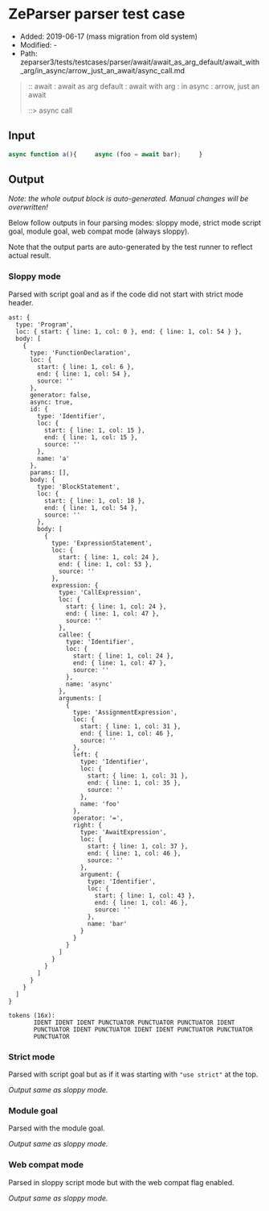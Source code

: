 # ZeParser parser test case

- Added: 2019-06-17 (mass migration from old system)
- Modified: -
- Path: zeparser3/tests/testcases/parser/await/await_as_arg_default/await_with_arg/in_async/arrow_just_an_await/async_call.md

> :: await : await as arg default : await with arg : in async : arrow, just an await
>
> ::> async call

## Input

`````js
async function a(){     async (foo = await bar);     }
`````

## Output

_Note: the whole output block is auto-generated. Manual changes will be overwritten!_

Below follow outputs in four parsing modes: sloppy mode, strict mode script goal, module goal, web compat mode (always sloppy).

Note that the output parts are auto-generated by the test runner to reflect actual result.

### Sloppy mode

Parsed with script goal and as if the code did not start with strict mode header.

`````
ast: {
  type: 'Program',
  loc: { start: { line: 1, col: 0 }, end: { line: 1, col: 54 } },
  body: [
    {
      type: 'FunctionDeclaration',
      loc: {
        start: { line: 1, col: 6 },
        end: { line: 1, col: 54 },
        source: ''
      },
      generator: false,
      async: true,
      id: {
        type: 'Identifier',
        loc: {
          start: { line: 1, col: 15 },
          end: { line: 1, col: 15 },
          source: ''
        },
        name: 'a'
      },
      params: [],
      body: {
        type: 'BlockStatement',
        loc: {
          start: { line: 1, col: 18 },
          end: { line: 1, col: 54 },
          source: ''
        },
        body: [
          {
            type: 'ExpressionStatement',
            loc: {
              start: { line: 1, col: 24 },
              end: { line: 1, col: 53 },
              source: ''
            },
            expression: {
              type: 'CallExpression',
              loc: {
                start: { line: 1, col: 24 },
                end: { line: 1, col: 47 },
                source: ''
              },
              callee: {
                type: 'Identifier',
                loc: {
                  start: { line: 1, col: 24 },
                  end: { line: 1, col: 47 },
                  source: ''
                },
                name: 'async'
              },
              arguments: [
                {
                  type: 'AssignmentExpression',
                  loc: {
                    start: { line: 1, col: 31 },
                    end: { line: 1, col: 46 },
                    source: ''
                  },
                  left: {
                    type: 'Identifier',
                    loc: {
                      start: { line: 1, col: 31 },
                      end: { line: 1, col: 35 },
                      source: ''
                    },
                    name: 'foo'
                  },
                  operator: '=',
                  right: {
                    type: 'AwaitExpression',
                    loc: {
                      start: { line: 1, col: 37 },
                      end: { line: 1, col: 46 },
                      source: ''
                    },
                    argument: {
                      type: 'Identifier',
                      loc: {
                        start: { line: 1, col: 43 },
                        end: { line: 1, col: 46 },
                        source: ''
                      },
                      name: 'bar'
                    }
                  }
                }
              ]
            }
          }
        ]
      }
    }
  ]
}

tokens (16x):
       IDENT IDENT IDENT PUNCTUATOR PUNCTUATOR PUNCTUATOR IDENT
       PUNCTUATOR IDENT PUNCTUATOR IDENT IDENT PUNCTUATOR PUNCTUATOR
       PUNCTUATOR
`````

### Strict mode

Parsed with script goal but as if it was starting with `"use strict"` at the top.

_Output same as sloppy mode._

### Module goal

Parsed with the module goal.

_Output same as sloppy mode._

### Web compat mode

Parsed in sloppy script mode but with the web compat flag enabled.

_Output same as sloppy mode._
